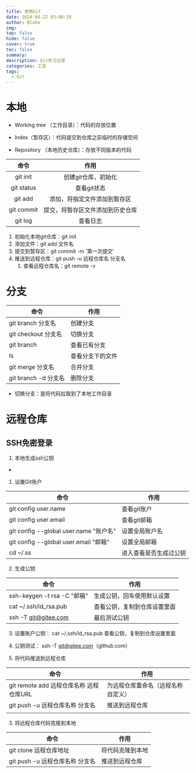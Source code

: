 ```yaml
---
title: 使用Git
date: 2024-04-22 03:08:18
author: Blake
img: 
top: false
hide: false
cover: true
toc: false
summary: 
description: Git学习记录
categories: 工具
tags:
  - Git
---
```

# 本地
- Working tree （工作目录）：代码的存放位置

- Index（暂存区）：代码提交到仓库之前临时的存储空间

- Repository （本地历史仓库）：存放不同版本的代码


|    命令    |               作用               |
| :--------: | :------------------------------: |
|  git init  |       创建git仓库，初始化        |
| git status |           查看git状态            |
|  git add   |   添加，将指定文件添加到暂存区   |
| git commit | 提交，将暂存区文件添加到历史仓库 |
|  git log   |             查看日志             |
1. 初始化本地git仓库：git init
2. 添加文件：git add 文件名
3. 提交到暂存区：git commit -m '第一次提交'
4. 推送到远程仓库：git push -u 远程仓库名 分支名
	1. 查看远程仓库名：git remote -v

# 分支

| 命令                | 作用       |
| ----------------- | -------- |
| git branch 分支名    | 创建分支     |
| git checkout 分支名  | 切换分支     |
| git branch        | 查看已有分支   |
| ls                | 查看分支下的文件 |
| git merge 分支名     | 合并分支     |
| git branch -d 分支名 | 删除分支     |

- 切换分支：是将代码拉取到了本地工作目录

# 远程仓库

## SSH免密登录
1. 本地生成ssh公钥
- 

   1. 设置Git账户

| 命令                                   | 作用                   |
   | -------------------------------------- | ---------------------- |
  | git config user.name                   | 查看git账户            |
  | git config user.email                  | 查看git邮箱            |
   | git config --global user.name "账户名" | 设置全局账户名         |
  | git config --global user.email "邮箱"  | 设置全局邮箱           |
  | cd ~/.ss                               | 进入查看是否生成过公钥 |

  2. 生成公钥

   | 命令                        | 作用                         |
   | --------------------------- | ---------------------------- |
   | ssh-keygen -t rsa -C "邮箱" | 生成公钥，回车使用默认设置   |
  | cat ~/.ssh/id_rsa.pub       | 查看公钥，复制到仓库设置里面 |
   | ssh -T git@gitee.com        | 最后测试公钥                 |

 

  3. 设置账户公钥： cat ~/.ssh/id_rsa.pub  查看公钥，复制到仓库设置里面

  4. 公钥测试： ssh -T git@gitee.com（github.com）

   2. 将代码推送到远程仓库

   | 命令                                    | 作用                               |
   | --------------------------------------- | ---------------------------------- |
   | git remote add 远程仓库名称 远程仓库URL | 为远程仓库重命名（远程名称自定义） |
   | git push -u 远程仓库名称 分支名         | 推送到远程仓库                     |
   |                                         |                                    |

   3. 将远程仓库代码克隆到本地

   | 命令                            | 作用             |
   | ------------------------------- | ---------------- |
   | git clone 远程仓库地址          | 将代码克隆到本地 |
   | git push -u 远程仓库名称 分支名 | 推送到远程仓库   |